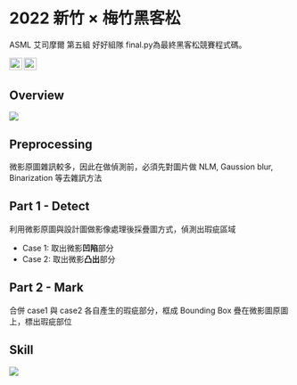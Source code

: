 # 2022 新竹 $\times$ 梅竹黑客松

ASML 艾司摩爾 第五組 好好組隊 final.py為最終黑客松競賽程式碼。

<a href="https://www.python.org/downloads/"><img src="https://img.shields.io/badge/Python-3-yellow" height=22.5></a>
<a href="https://opencv.org/opencv-4-6-0/"><img src="https://img.shields.io/badge/OpenCV-4.6.0-orange" height=22.5></a>

## Overview

![](https://i.imgur.com/QkBngG9.png)

## Preprocessing

微影原圖雜訊較多，因此在做偵測前，必須先對圖片做 NLM,  Gaussion blur, Binarization 等去雜訊方法

## Part 1 - Detect

利用微影原圖與設計圖做影像處理後採疊圖方式，偵測出瑕疵區域

- Case 1: 取出微影**凹陷**部分
- Case 2: 取出微影**凸出**部分

## Part 2 - Mark

合併 case1 與 case2 各自產生的瑕疵部分，框成 Bounding Box 疊在微影圖原圖上，標出瑕疵部位

## Skill

![](https://i.imgur.com/d44Y85q.png)
